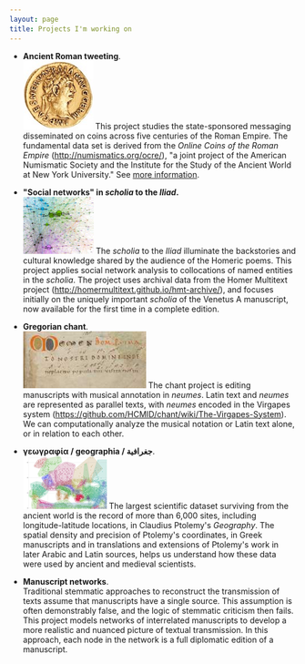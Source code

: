 ```yaml
---
layout: page
title: Projects I'm working on
---
```




- **Ancient Roman tweeting**.  <br/>![Trajan](/assets/img/1925.172.47.obv.jpg) This project studies the state-sponsored messaging disseminated on coins across five centuries of the Roman Empire.  The fundamental data set is derived from the *Online Coins of the Roman Empire* (<http://numismatics.org/ocre/>), "a joint project of the American Numismatic Society and the Institute for the Study of the Ancient World at New York University."  See [more information](tweeting/).

-  **"Social networks" in *scholia* to the *Iliad*.**  <br/>![Hairball](/assets/img/socnet-icon.png) The *scholia* to the *Iliad* illuminate the backstories and  cultural knowledge shared by the audience of the Homeric poems. This project applies social network analysis to collocations of named entities in the *scholia*.  The project uses archival data from the Homer Multitext project (<http://homermultitext.github.io/hmt-archive/>), and focuses initially on the uniquely important *scholia* of the Venetus A manuscript, now available for the first time in a complete edition.

- **Gregorian chant**.  <br/>![Einsiedeln 121](/assets/img/chant-icon.jpg)  The chant project is editing manuscripts with musical annotation in *neumes*.  Latin text and *neumes* are represented as parallel texts, with *neumes* encoded in the Virgapes system (<https://github.com/HCMID/chant/wiki/The-Virgapes-System>). We can computationally analyze the musical notation or Latin text alone,  or in relation to each other.


-  **γεωγραφία / geographia / جغرافية**.   <br/>![Hulls](/assets/img/ptol-icon.png)  The largest scientific dataset surviving from the ancient world is the record of more than 6,000 sites, including longitude-latitude locations, in Claudius Ptolemy's *Geography*.  The spatial density and precision of Ptolemy's coordinates, in Greek manuscripts and in translations and extensions of Ptolemy's work in later Arabic and Latin sources, helps us understand how these data were used by ancient and medieval scientists.


- **Manuscript networks**.  <br/>Traditional stemmatic approaches to reconstruct the transmission of texts assume that manuscripts have a single source.  This assumption is often demonstrably false, and the logic of stemmatic criticism then fails.  This project models networks of interrelated manuscripts to develop a more realistic and nuanced picture of textual transmission.  In this approach, each node in the network is a full diplomatic edition of a manuscript.
